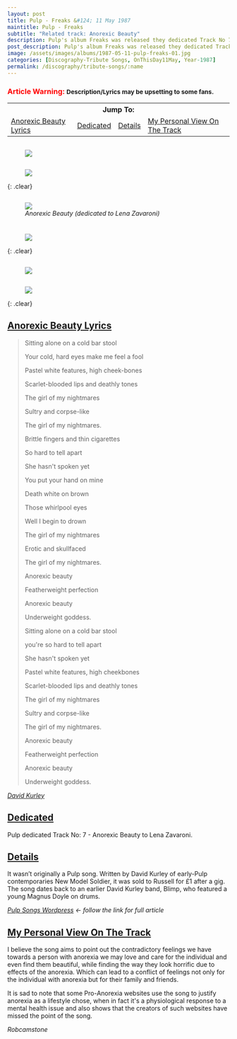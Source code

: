 ```yaml
---
layout: post
title: Pulp - Freaks &#124; 11 May 1987
maintitle: Pulp - Freaks
subtitle: "Related track: Anorexic Beauty"
description: Pulp's album Freaks was released they dedicated Track No 7 - Anorexic Beauty to Lena Zavaroni.
post_description: Pulp's album Freaks was released they dedicated Track No 7 - Anorexic Beauty to Lena Zavaroni.
image: /assets/images/albums/1987-05-11-pulp-freaks-01.jpg
categories: [Discography-Tribute Songs, OnThisDay11May, Year-1987]
permalink: /discography/tribute-songs/:name
---
```


### <span style="font-weight: bold; color:red;">Article Warning:</span> <small>Description/Lyrics may be upsetting to some fans.</small>

<table>
<tr align="center">
<th colspan="4">Jump To:</th>
</tr>
<tr>
<td><a href="#lyrics">Anorexic Beauty Lyrics</a></td>
<td><a href="#dedicated">Dedicated</a></td>
<td><a href="#details">Details</a></td>
<td><a href="#my-personal-view-on-the-track">My Personal View On The Track</a></td>
</tr>
</table>

<figure class="fig1">
<a href="/assets/images/albums/1987-05-11-pulp-freaks-01.jpg"><img src="/assets/images/albums/1987-05-11-pulp-freaks-01.jpg" class="full-width zoom-in"></a>
</figure>

<figure class="fig2">
<a href="/assets/images/albums/1987-05-11-pulp-freaks-02.jpg"><img src="/assets/images/albums/1987-05-11-pulp-freaks-02.jpg" class="full-width zoom-in"></a>
</figure>

{: .clear}

<figure class="fig1">
<a href="/assets/images/albums/1987-05-11-pulp-freaks-03.jpg"><img src="/assets/images/albums/1987-05-11-pulp-freaks-03.jpg" class="full-width zoom-in"></a>
<figcaption><cite>Anorexic Beauty (dedicated to Lena Zavaroni)</cite></figcaption>
</figure>

<figure class="fig2">
<a href="/assets/images/albums/1987-05-11-pulp-freaks-04.jpg"><img src="/assets/images/albums/1987-05-11-pulp-freaks-04.jpg" class="full-width zoom-in"></a>
</figure>

{: .clear}

<figure class="fig1">
<a href="/assets/images/albums/1987-05-11-pulp-freaks-05.jpg"><img src="/assets/images/albums/1987-05-11-pulp-freaks-05.jpg" class="full-width zoom-in"></a>
</figure>

<figure class="fig2">
<a href="/assets/images/albums/1987-05-11-pulp-freaks-06.jpg"><img src="/assets/images/albums/1987-05-11-pulp-freaks-06.jpg" class="full-width zoom-in"></a>
</figure>

{: .clear}

<h2 id="lyrics"><a href="#lyrics">Anorexic Beauty Lyrics</a></h2>
<blockquote>
<p>Sitting alone on a cold bar stool</p>
<p>Your cold, hard eyes make me feel a fool</p>
<p>Pastel white features, high cheek-bones</p>
<p>Scarlet-blooded lips and deathly tones</p>
<p>The girl of my nightmares</p>
<p>Sultry and corpse-like</p>
<p>The girl of my nightmares.</p>

<p>Brittle fingers and thin cigarettes</p>
<p>So hard to tell apart</p>
<p>She hasn't spoken yet</p>
<p>You put your hand on mine</p>
<p>Death white on brown</p>
<p>Those whirlpool eyes</p>
<p>Well I begin to drown</p>
<p>The girl of my nightmares</p>
<p>Erotic and skullfaced</p>
<p>The girl of my nightmares.</p>

<p>Anorexic beauty</p>
<p>Featherweight perfection</p>
<p>Anorexic beauty</p>
<p>Underweight goddess.</p>

<p>Sitting alone on a cold bar stool</p>
<p>you're so hard to tell apart</p>
<p>She hasn't spoken yet</p>
<p>Pastel white features, high cheekbones</p>
<p>Scarlet-blooded lips and deathly tones</p>
<p>The girl of my nightmares</p>
<p>Sultry and corpse-like</p>
<p>The girl of my nightmares.</p>

<p>Anorexic beauty</p>
<p>Featherweight perfection</p>
<p>Anorexic beauty</p>
<p>Underweight goddess.</p>
</blockquote>
<cite><a class="external-link" href="https://www.pulpwiki.net/Pulp/AnorexicBeauty">David Kurley</a></cite>

<h2 id="dedicated"><a href="#dedicated">Dedicated</a></h2>
Pulp dedicated Track No: 7 - Anorexic Beauty to Lena Zavaroni.

<h2 id="details"><a href="#details">Details</a></h2>
<p>It wasn’t originally a Pulp song. Written by David Kurley of early-Pulp contemporaries New Model Soldier, it was sold to Russell for £1 after a gig. The song dates back to an earlier David Kurley band, Blimp, who featured a young Magnus Doyle on drums.</p>

<cite><a class="external-link" href="https://pulpsongs.wordpress.com/2012/08/11/49-anorexic-beauty">Pulp Songs Wordpress</a> &#8592; follow the link for full article</cite>

<h2 id="my-personal-view-on-the-track"><a href="#my-personal-view-on-the-track">My Personal View On The Track</a></h2>
<p>I believe the song aims to point out the contradictory feelings we have towards a person with anorexia we may love and care for the individual and even find them beautiful, while finding the way they look horrific due to effects of the anorexia. Which can lead to a conflict of feelings not only for the individual with anorexia but for their family and friends.</p>
<p>It is sad to note that some Pro-Anorexia websites use the song to justify anorexia as a lifestyle chose, when in fact it's a physiological response to a mental health issue and also shows that the creators of such websites have missed the point of the song.</p>

<cite>Robcamstone</cite>

<style>
.fig1 {float:left; width:49%;}

.fig2 {float:right; width:49%;}

figcaption {float:left; width:100%;}

@media screen and (orientation:portrait) {
.fig1, .fig2 {float:left; width:100%;}
figcaption {float:left; width:100%; margin-bottom: 10px;}
}
</style>
